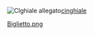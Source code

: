 ![CIghiale allegato][1][cinghiale](/projects/ebsn/notebook/raw/Attachments/cinghiale) 


  [1]: https://digitelematica.codebasehq.com/projects/ebsn/notebook/raw/Attachments/cinghiale!

[Biglietto.png](/projects/ebsn/notebook/raw/Attachments/Biglietto.png) 